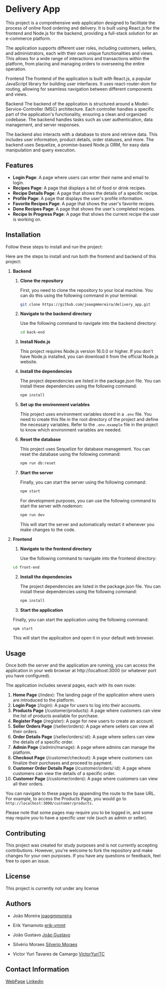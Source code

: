 # Delivery App

This project is a comprehensive web application designed to facilitate the process of online food ordering and delivery. It is built using React.js for the frontend and Node.js for the backend, providing a full-stack solution for an e-commerce platform.

The application supports different user roles, including customers, sellers, and administrators, each with their own unique functionalities and views. This allows for a wide range of interactions and transactions within the platform, from placing and managing orders to overseeing the entire operation.

Frontend
The frontend of the application is built with React.js, a popular JavaScript library for building user interfaces. It uses react-router-dom for routing, allowing for seamless navigation between different components and views.

Backend
The backend of the application is structured around a Model-Service-Controller (MSC) architecture. Each controller handles a specific part of the application's functionality, ensuring a clean and organized codebase. The backend handles tasks such as user authentication, data management, and server responses.

The backend also interacts with a database to store and retrieve data. This includes user information, product details, order statuses, and more. The backend uses Sequelize, a promise-based Node.js ORM, for easy data manipulation and query execution.

## Features

- **Login Page**: A page where users can enter their name and email to login.
- **Recipes Page**: A page that displays a list of food or drink recipes.
- **Recipe Details Page**: A page that shows the details of a specific recipe.
- **Profile Page**: A page that displays the user's profile information.
- **Favorite Recipes Page**: A page that shows the user's favorite recipes.
- **Done Recipes Page**: A page that shows the user's completed recipes.
- **Recipe In Progress Page**: A page that shows the current recipe the user is working on.

## Installation

Follow these steps to install and run the project:

Here are the steps to install and run both the frontend and backend of this project:

1. **Backend**

   1. **Clone the repository**

      First, you need to clone the repository to your local machine. You can do this using the following command in your terminal:

      ```bash
      git clone https://github.com/joaogmmoreira/delivery_app.git
      ```

   2. **Navigate to the backend directory**

      Use the following command to navigate into the backend directory:

      ```bash
      cd back-end
      ```

   3. **Install Node.js**

      This project requires Node.js version 16.0.0 or higher. If you don't have Node.js installed, you can download it from the official Node.js website.

   4. **Install the dependencies**

      The project dependencies are listed in the package.json file. You can install these dependencies using the following command:

      ```bash
      npm install
      ```

   5. **Set up the environment variables**

      This project uses environment variables stored in a `.env` file. You need to create this file in the root directory of the project and define the necessary variables. Refer to the `.env.example` file in the project to know which environment variables are needed.

   6. **Reset the database**

      This project uses Sequelize for database management. You can reset the database using the following command:

      ```bash
      npm run db:reset
      ```

   7. **Start the server**

      Finally, you can start the server using the following command:

      ```bash
      npm start
      ```

      For development purposes, you can use the following command to start the server with nodemon:

      ```bash
      npm run dev
      ```

      This will start the server and automatically restart it whenever you make changes to the code.

2. **Frontend**

   1. **Navigate to the frontend directory**

      Use the following command to navigate into the frontend directory:

   ```bash
   cd front-end
   ```

   2. **Install the dependencies**

      The project dependencies are listed in the package.json file. You can install these dependencies using the following command:

      ```bash
      npm install
      ```

   3. **Start the application**

   Finally, you can start the application using the following command:

   ```bash
   npm start
   ```

   This will start the application and open it in your default web browser.

## Usage

Once both the server and the application are running, you can access the application in your web browser at http://localhost:3000 (or whatever port you have configured).

The application includes several pages, each with its own route:

1. **Home Page** (/index): The landing page of the application where users are introduced to the platform.
2. **Login Page** (/login): A page for users to log into their accounts.
3. **Products Page** (/customer/products): A page where customers can view the list of products available for purchase.
4. **Register Page** (/register): A page for new users to create an account.
5. **Seller Orders Page** (/seller/orders): A page where sellers can view all their orders.
6. **Order Details Page** (/seller/orders/:id): A page where sellers can view the details of a specific order.
7. **Admin Page** (/admin/manage): A page where admins can manage the platform.
8. **Checkout Page** (/customer/checkout): A page where customers can finalize their purchases and proceed to payment.
9. **Customer Order Details Page** (/customer/orders/:id): A page where customers can view the details of a specific order.
10. **Customer Page** (/customer/orders): A page where customers can view all their orders.

You can navigate to these pages by appending the route to the base URL. For example, to access the Products Page, you would go to `http://localhost:3000/customer/products.`

Please note that some pages may require you to be logged in, and some may require you to have a specific user role (such as admin or seller).

## Contributing

This project was created for study purposes and is not currently accepting contributions. However, you're welcome to fork the repository and make changes for your own purposes. If you have any questions or feedback, feel free to open an issue.

## License

This project is currently not under any license

## Authors

- João Moreira
  [joaogmmoreira](https://github.com/joaogmmoreira)

- Erik Yamamoto
  [erik-ymmt](https://github.com/erik-ymmt)

- João Gustavo
  [João Gustavo](https://github.com/Joaogustavo789)

- Silvério Moraes
  [Silverio Moraes](https://github.com/SilverioMoraes)

- Victor Yuri Tavares de Camargo
  [VictorYuriTC](https://github.com/VictorYuriTC)

## Contact Information

[WebPage](https://www.joaomoreira.net/)
[Linkedin](https://www.linkedin.com/in/joao-moreira-dev/)
